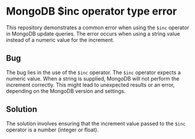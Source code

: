 # MongoDB $inc operator type error
This repository demonstrates a common error when using the `$inc` operator in MongoDB update queries. The error occurs when using a string value instead of a numeric value for the increment.

## Bug
The bug lies in the use of the `$inc` operator.  The `$inc` operator expects a numeric value.  When a string is supplied, MongoDB will not perform the increment correctly.  This might lead to unexpected results or an error, depending on the MongoDB version and settings.

## Solution
The solution involves ensuring that the increment value passed to the `$inc` operator is a number (integer or float).